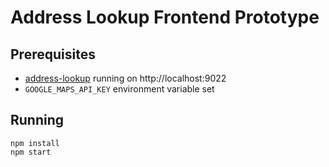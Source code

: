 # Address Lookup Frontend Prototype
## Prerequisites
* [address-lookup](https://github.com/hmrc/address-lookup) running on http://localhost:9022
* `GOOGLE_MAPS_API_KEY` environment variable set

## Running
```
npm install
npm start
```
